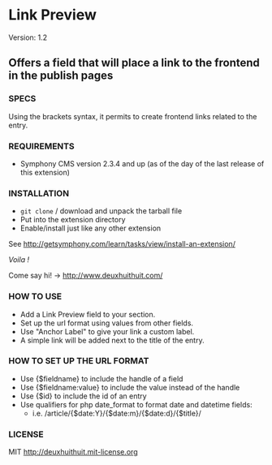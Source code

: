 # Link Preview #

Version: 1.2

## Offers a field that will place a link to the frontend in the publish pages

### SPECS ###

Using the brackets syntax, it permits to create frontend links related to the entry.

### REQUIREMENTS ###

- Symphony CMS version 2.3.4 and up (as of the day of the last release of this extension)

### INSTALLATION ###

- `git clone` / download and unpack the tarball file
- Put into the extension directory
- Enable/install just like any other extension

See <http://getsymphony.com/learn/tasks/view/install-an-extension/>

*Voila !*

Come say hi! -> <http://www.deuxhuithuit.com/>

### HOW TO USE ###

- Add a Link Preview field to your section.
- Set up the url format using values from other fields.
- Use "Anchor Label" to give your link a custom label.
- A simple link will be added next to the title of the entry.

### HOW TO SET UP THE URL FORMAT ###

- Use {$fieldname} to include the handle of a field
- Use {$fieldname:value} to include the value instead of the handle
- Use {$id} to include the id of an entry
- Use qualifiers for php date_format to format date and datetime fields:
	- i.e. /article/{$date:Y}/{$date:m}/{$date:d}/{$title}/

### LICENSE ###

MIT <http://deuxhuithuit.mit-license.org>
